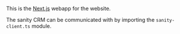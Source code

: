 This is the [Next.js](https://nextjs.org/) webapp for the website.

The sanity CRM can be communicated with by importing the `sanity-client.ts`
module.

